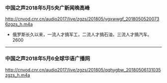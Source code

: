 ### 中国之声2018年5月5央广新闻晚高峰 
http://cnvod.cnr.cn/audio2017/live/zgzs/201805/ygxwwgf_20180505200736zgzs_h.m4a
- 俄罗斯长久以来，一流人才搞军工，二流人才搞石油，三流人才搞汽车。2600
---
### 中国之声2018年5月6全球华语广播网
http://cnvod.cnr.cn/audio2017/live/zgzs/201805/qqhygbw_20180506131035zgzs_h.m4a